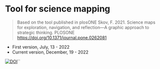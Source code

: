 # Tool for science mapping

> Based on the tool published in plosONE
Skov, F. 2021. Science maps for exploration, navigation, and reflection—A graphic approach to strategic thinking. PLOSONE
https://doi.org/10.1371/journal.pone.0262081

 - First version, July, 13 - 2022
 - Current version, December, 19 - 2022


[![DOI](https://zenodo.org/badge/44369607.svg)](https://zenodo.org/badge/latestdoi/44369607)``
